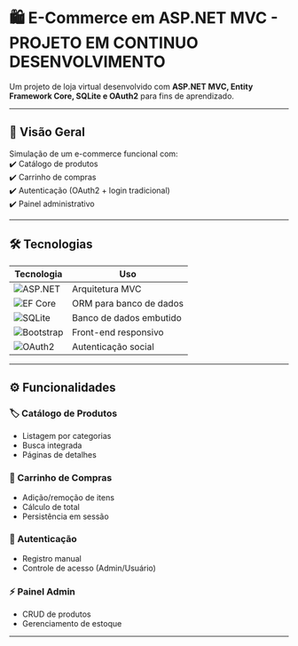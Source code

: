 # 🛍️ E-Commerce em ASP.NET MVC - PROJETO EM CONTINUO DESENVOLVIMENTO

Um projeto de loja virtual desenvolvido com **ASP.NET MVC, Entity Framework Core, SQLite e OAuth2** para fins de aprendizado.  

---

## 📌 Visão Geral  
Simulação de um e-commerce funcional com:  
✔️ Catálogo de produtos  
✔️ Carrinho de compras  
✔️ Autenticação (OAuth2 + login tradicional)  
✔️ Painel administrativo  

---

## 🛠 Tecnologias  
| **Tecnologia**       | **Uso**                                                                 |
|----------------------|-------------------------------------------------------------------------|
| ![ASP.NET](https://img.shields.io/badge/ASP.NET_MVC-5C2D91?logo=.net) | Arquitetura MVC |
| ![EF Core](https://img.shields.io/badge/EF_Core-512BD4?logo=entity-framework) | ORM para banco de dados |
| ![SQLite](https://img.shields.io/badge/SQLite-003B57?logo=sqlite) | Banco de dados embutido |
| ![Bootstrap](https://img.shields.io/badge/Bootstrap-7952B3?logo=bootstrap) | Front-end responsivo |
| ![OAuth2](https://img.shields.io/badge/OAuth2-EB5424?logo=auth0) | Autenticação social |

---

## ⚙️ Funcionalidades  
### 🏷️ Catálogo de Produtos  
- Listagem por categorias  
- Busca integrada  
- Páginas de detalhes  

### 🛒 Carrinho de Compras  
- Adição/remoção de itens  
- Cálculo de total  
- Persistência em sessão  

### 🔐 Autenticação  
- Registro manual  
- Controle de acesso (Admin/Usuário)  

### ⚡ Painel Admin  
- CRUD de produtos  
- Gerenciamento de estoque  
---
